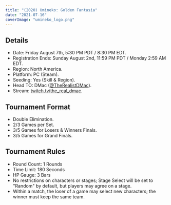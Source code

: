 ```yaml
---
title: "(2020) Umineko: Golden Fantasia"
date: "2021-07-16"
coverImage: "umineko_logo.png"
---
```


## Details

- Date: Friday August 7th, 5:30 PM PDT / 8:30 PM EDT.
- Registration Ends: Sunday August 2nd, 11:59 PM PDT / Monday 2:59 AM EDT.
- Region: North America.
- Platform: PC (Steam).
- Seeding: Yes (Skill & Region).
- Head TO: DMac ([@TheRealistDMac](https://twitter.com/TheRealistDMac)).
- Stream: [twitch.tv/the\_real\_dmac](http://www.twitch.tv/the_real_dmac).

## Tournament Format

- Double Elimination.
- 2/3 Games per Set.
- 3/5 Games for Losers & Winners Finals.
- 3/5 Games for Grand Finals.

## Tournament Rules

- Round Count: 1 Rounds
- Time Limit: 180 Seconds
- HP Gauge: 3 Bars
- No restrictions on characters or stages; Stage Select will be set to "Random" by default, but players may agree on a stage.
- Within a match, the loser of a game may select new characters; the winner must keep the same team.
